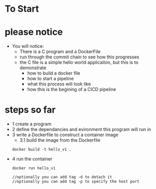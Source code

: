 # To Start
# please notice
+ You will notice:
    + There is a C program and a DockerFile
    + run through the commit chain to see how this progresses
    + the C file is a simple hello world applicaiton, but this is to demonstrate
        + how to build a docker file
        + how to start a pipeline
        + what this process will look like
        + how this is the begining of a CICD pipeline
# steps so far
+ 1 create a program
+ 2 define the dependancies and evironment this program will run in
+ 3 write a Dockerfile to construct a container image
    + 3.1 build the image from the Dockerfile 
    ```CMD
    docker build -t hello_v1 .
    ```  
+ 4 run the container
    ```CMD
    docker run hello_v1

    //optionally you can add tag -d to detach it
    //optionally you can add tag -p to specify the host port
    ```